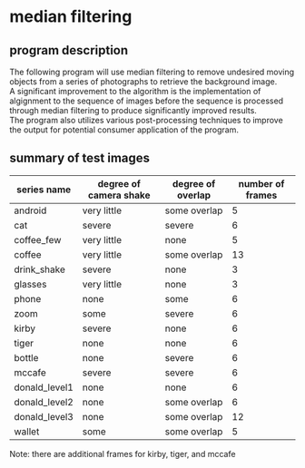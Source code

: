 # median filtering
## program description
The following program will use median filtering to remove undesired moving objects from a series of photographs to retrieve the background image.<br>
A significant improvement to the algorithm is the implementation of algignment to the sequence of images before the sequence is processed through median filtering to produce significantly improved results.<br>
The program also utilizes various post-processing techniques to improve the output for potential consumer application of the program.

## summary of test images
| series name | degree of camera shake | degree of overlap | number of frames |
| --------- | ----------------- | -------------- | ------------- |
| android | very little | some overlap | 5 |
| cat | severe | severe | 6 |
| coffee_few | very little | none | 5 |
| coffee | very little | some overlap | 13 |
| drink_shake | severe | none | 3 |
| glasses | very little | none | 3 |
| phone | none | some | 6 |
| zoom | some | severe | 6 |
| kirby | severe | none | 6 |
| tiger | none | none | 6 |
| bottle | none | severe | 6 |
| mccafe | severe | severe | 6 |
| donald_level1 | none | none | 6 |
| donald_level2 | none | some overlap | 6 |
| donald_level3 | none | some overlap | 12 |
| wallet | some | some overlap | 5 |

Note: there are additional frames for kirby, tiger, and mccafe